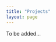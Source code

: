 ```yaml
---
title: "Projects"
layout: page
---
```


To be added...
<!-- * **Grow Further - 2023**
   * Machine Learning Tools for Early Detection of Maize and Common Bean Diseases for Climate Change Adaptation in Tanzania.
     
* **Organization for Women in Science for the Developing World (OWSD) - 2023**
   * Deep Learning Tools for Early Detection of Diseases Affecting Common Bean and Irish Potato in the Southern Highlands Regions of Tanzania.

* **Artificial Intelligence for Agriculture and Food Systems - 2022**
   * Development of Machine Learning Models for Early Detection of Crop Diseases based on Crop Imagery Data.

* **Data Science Africa Research Assistant Program - 2021**
   * Deep Learning Techniques for Early Detection of Crop Diseases.
   
* **AI4D Post-Doctoral Research Scholarship - 2021**
   * Deep Learning Techniques for Early Detection of Crop Diseases.
   
* **Lacuna Fund: Labeled Datasets for Agriculture in Sub-Saharan Africa - 2020**
   * Machine Learning Datasets for Crop Diseases: Imagery and Spectrometry Data.

* **L’Oréal-UNESCO Young Talents Award Winner for Sub-Saharan Africa - 2020**
   * BakiShule.

* **IndabaX-AI4D Innovation Grants - 2020**
   * Development of Machine Learning Dataset for Poultry Diseases Diagnostics.

* **Data for Local Impact Innovation Challenge (DLIIC) - 2019**
   * Zero Hunger Zero AIDS.

* **Data for Local Impact Innovation Challenge (DLIIC) - 2018**
   * School Dropout Visualization Tool.

* **Data for Local Impact Innovation Challenge (DLIIC) - 2017**
   * Student Dropout Prediction Tool. -->
